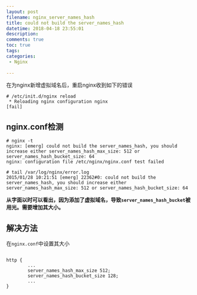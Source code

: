 ```yaml
---
layout: post
filename: nginx_server_names_hash
title: could not build the server_names_hash
datetime: 2018-04-18 23:55:01
description: 
comments: true
toc: true
tags:
categories:
 - Nginx
 
---
```


在为nginx新增虚拟域名后，重启nginx收到如下的错误
``` shell
# /etc/init.d/nginx reload
 * Reloading nginx configuration nginx                                            [fail]
```

## nginx.conf检测
``` shell
# nginx -t
nginx: [emerg] could not build the server_names_hash, you should increase either server_names_hash_max_size: 512 or server_names_hash_bucket_size: 64
nginx: configuration file /etc/nginx/nginx.conf test failed

# tail /var/log/nginx/error.log
2015/01/28 10:21:51 [emerg] 22362#0: could not build the server_names_hash, you should increase either server_names_hash_max_size: 512 or server_names_hash_bucket_size: 64
```
**从字面以时可以看出，因为添加了虚拟域名，导致`server_names_hash_bucket`被用光。需要增加其大小。**


## 解决方法
在`nginx.conf`中设置其大小
``` shell

http {
        ...
        server_names_hash_max_size 512;
        server_names_hash_bucket_size 128;
        ...
}
```





